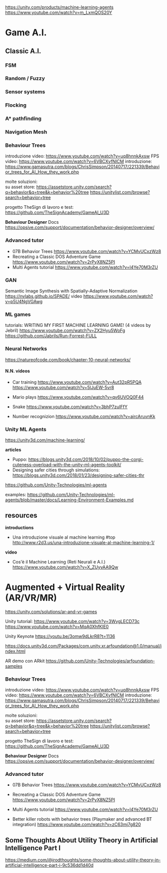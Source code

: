 https://unity.com/products/machine-learning-agents
https://www.youtube.com/watch?v=m_LxmQOS20Y


# Game A.I.

## Classic A.I.

### FSM

### Random / Fuzzy

### Sensor systems

### Flocking

### A* pathfinding

### Navigation Mesh

### Behaviour Trees
introduzione video: https://www.youtube.com/watch?v=uq8hnnkAxsw
FPS video: https://www.youtube.com/watch?v=6VBCXvfNlCM
introduzione: https://www.gamasutra.com/blogs/ChrisSimpson/20140717/221339/Behavior_trees_for_AI_How_they_work.php

molte soluzioni:  
su asset store: https://assetstore.unity.com/search?q=behavior&q=tree&k=behavior%20tree
https://unitylist.com/browse?search=behavior+tree

progetto TheSign di lavoro e test:
https://github.com/TheSignAcademy/GameAI_U3D

**Behaviour Designer**
Docs https://opsive.com/support/documentation/behavior-designer/overview/  

### Advanced tutor
- 07B Behavior Trees https://www.youtube.com/watch?v=YCMvUCxzWz8
- Recreating a Classic DOS Adventure Game https://www.youtube.com/watch?v=2rPyX8NZ5PI
- Multi Agents tutorial https://www.youtube.com/watch?v=l4Ye70M3rZU




### GAN
Semantic Image Synthesis with Spatially-Adaptive Normalization
https://nvlabs.github.io/SPADE/
video https://www.youtube.com/watch?v=p5U4NgVGAwg

### ML games
tutorials:
WRITING MY FIRST MACHINE LEARNING GAME! (4 videos by Jebril)
https://www.youtube.com/watch?v=ZX2Hyu5WoFg
https://github.com/Jabrils/Run-Forrest-FULL

### Neural Networks
https://natureofcode.com/book/chapter-10-neural-networks/

#### N.N. videos
- Car training
https://www.youtube.com/watch?v=Aut32pR5PQA
https://www.youtube.com/watch?v=5lJuEW-5vr8

- Mario plays
https://www.youtube.com/watch?v=qv6UVOQ0F44

- Snake
https://www.youtube.com/watch?v=3bhP7zulFfY

- Number recognizion
https://www.youtube.com/watch?v=aircAruvnKk

### Unity ML Agents
https://unity3d.com/machine-learning/

**articles**
- Puppo: https://blogs.unity3d.com/2018/10/02/puppo-the-corgi-cuteness-overload-with-the-unity-ml-agents-toolkit/
- Designing safer cities through simulations: https://blogs.unity3d.com/2018/01/23/designing-safer-cities-thr

https://github.com/Unity-Technologies/ml-agents

examples: https://github.com/Unity-Technologies/ml-agents/blob/master/docs/Learning-Environment-Examples.md

## resources

**introductions**
- Una introduzione visuale al machine learning #top  
  http://www.r2d3.us/una-introduzione-visuale-al-machine-learning-1/

**video**
- Cos'è il Machine Learning (Reti Neurali e A.I.)  
  https://www.youtube.com/watch?v=X_ZUyvAA9Qw




# Augmented + Virtual Reality (AR/VR/MR)
https://unity.com/solutions/ar-and-vr-games

Unity tutorial:
https://www.youtube.com/watch?v=3WvgLECD73c
https://www.youtube.com/watch?v=MqA0XhfKIE0

Unity Keynote
https://youtu.be/3omw9dLkrR8?t=1136

https://docs.unity3d.com/Packages/com.unity.xr.arfoundation@1.0/manual/index.html

AR demo con ARkit
https://github.com/Unity-Technologies/arfoundation-samples


### Behaviour Trees
introduzione video: https://www.youtube.com/watch?v=uq8hnnkAxsw
FPS video: https://www.youtube.com/watch?v=6VBCXvfNlCM
introduzione: https://www.gamasutra.com/blogs/ChrisSimpson/20140717/221339/Behavior_trees_for_AI_How_they_work.php

molte soluzioni:  
su asset store: https://assetstore.unity.com/search?q=behavior&q=tree&k=behavior%20tree
https://unitylist.com/browse?search=behavior+tree

progetto TheSign di lavoro e test:
https://github.com/TheSignAcademy/GameAI_U3D

**Behaviour Designer**
Docs https://opsive.com/support/documentation/behavior-designer/overview/  

### Advanced tutor
- 07B Behavior Trees https://www.youtube.com/watch?v=YCMvUCxzWz8
- Recreating a Classic DOS Adventure Game https://www.youtube.com/watch?v=2rPyX8NZ5PI
- Multi Agents tutorial https://www.youtube.com/watch?v=l4Ye70M3rZU

- Better killer robots with behavior trees (Playmaker and advanced BT integration)
https://www.youtube.com/watch?v=zC63mj7g820

## Some Thoughts About Utility Theory in Artificial Intelligence Part I
https://medium.com/@jrodthoughts/some-thoughts-about-utility-theory-in-artificial-intelligence-part-i-9c536dd1d40d

